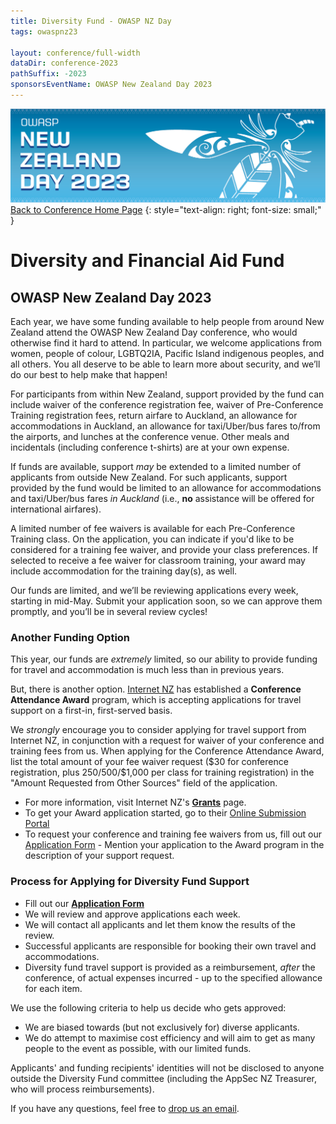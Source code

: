 ```yaml
---
title: Diversity Fund - OWASP NZ Day
tags: owaspnz23

layout: conference/full-width
dataDir: conference-2023
pathSuffix: -2023
sponsorsEventName: OWASP New Zealand Day 2023
---
```



[![Web Banner](/assets/images/2023_Banner_Graphic.jpg)](/conference/)   
[Back to Conference Home Page](index.md)
{: style="text-align: right; font-size: small;" }

# Diversity and Financial Aid Fund

## OWASP New Zealand Day 2023

Each year, we have some funding available to help people from around New Zealand attend the OWASP New Zealand Day conference, who would otherwise find it hard to attend. In particular, we welcome applications from women, people of colour, LGBTQ2IA, Pacific Island indigenous peoples, and all others. You all deserve to be able to learn more about security, and we’ll do our best to help make that happen!

For participants from within New Zealand, support provided by the fund can include waiver of the conference registration fee, waiver of Pre-Conference Training registration fees, return airfare to Auckland, an allowance for accommodations in Auckland, an allowance for taxi/Uber/bus fares to/from the airports, and lunches at the conference venue. Other meals and incidentals (including conference t-shirts) are at your own expense.

If funds are available, support *may* be extended to a limited number of applicants from outside New Zealand. For such applicants, support provided by the fund would be limited to an allowance for accommodations and taxi/Uber/bus fares *in Auckland* (i.e., **no** assistance will be offered for international airfares).

A limited number of fee waivers is available for each Pre-Conference Training class. On the application, you can indicate if you'd like to be considered for a training fee waiver, and provide your class preferences. If selected to receive a fee waiver for classroom training, your award may include accommodation for the training day(s), as well.

Our funds are limited, and we’ll be reviewing applications every week, starting in mid-May. Submit your application soon, so we can approve them promptly, and you’ll be in several review cycles!

### Another Funding Option

This year, our funds are *extremely* limited, so our ability to provide funding for travel and accommodation is much less than in previous years.

But, there is another option. [Internet NZ](https://internetnz.nz/) has established a **Conference Attendance Award** program, which is accepting applications for travel support on a first-in, first-served basis. 

We *strongly* encourage you to consider applying for travel support from Internet NZ, in conjunction with a request for waiver of your conference and training fees from us. When applying for the Conference Attendance Award, list the total amount of your fee waiver request ($30 for conference registration, plus $250/$500/$1,000 per class for training registration) in the "Amount Requested from Other Sources" field of the application.

* For more information, visit Internet NZ's **[Grants](https://internetnz.nz/funding/grants/)** page.
* To get your Award application started, go to their [Online Submission Portal](https://internetnz.smartygrants.com.au/CAA2023)
* To request your conference and training fee waivers from us, fill out our [Application Form](https://forms.gle/SGEdF4eCz8v8f3HW6) - Mention your application to the Award program in the description of your support request.

### Process for Applying for Diversity Fund Support

* Fill out our **[Application Form](https://forms.gle/SGEdF4eCz8v8f3HW6)** 
* We will review and approve applications each week. 
* We will contact all applicants and let them know the results of the review.
* Successful applicants are responsible for booking their own travel and accommodations.
* Diversity fund travel support is provided as a reimbursement, *after* the conference, of actual expenses incurred - up to the specified allowance for each item.

We use the following criteria to help us decide who gets approved:

* We are biased towards (but not exclusively for) diverse applicants.
* We do attempt to maximise cost efficiency and will aim to get as many people to the event as possible, with our limited funds.

Applicants' and funding recipients' identities will not be disclosed to anyone outside the Diversity Fund committee (including the AppSec NZ Treasurer, who will process reimbursements). 

If you have any questions, feel free to [drop us an email](mailto:conference@appsec.org.nz).

